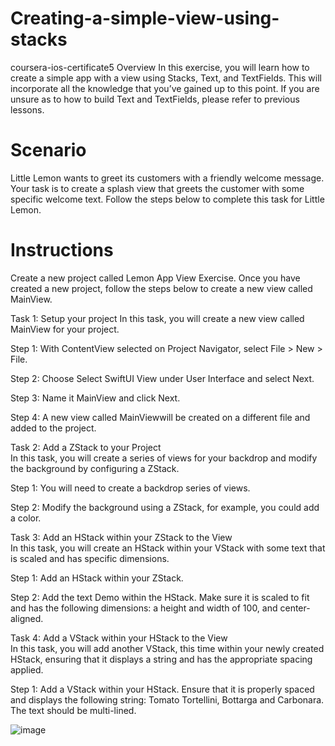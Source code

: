 # Creating-a-simple-view-using-stacks
coursera-ios-certificate5
Overview
In this exercise, you will learn how to create a simple app with a view using Stacks, Text, and TextFields. This will incorporate all the knowledge that you’ve gained up to this point. If you are unsure as to how to build Text and TextFields, please refer to previous lessons.

# Scenario
Little Lemon wants to greet its customers with a friendly welcome message. Your task is to create a splash view that greets the customer with some specific welcome text. Follow the steps below to complete this task for Little Lemon. 

# Instructions
Create a new project called Lemon App View Exercise. Once you have created a new project, follow the steps below to create a new view called MainView. 

Task 1: Setup your project
In this task, you will create a new view called MainView for your project.

Step 1: With ContentView selected on Project Navigator, select File > New > File.

Step 2: Choose Select SwiftUI View under User Interface and select Next.

Step 3: Name it MainView and click Next. 

Step 4: A new view called MainViewwill be created on a different file and added to the project.

Task 2:  Add a ZStack to your Project  
In this task, you will create a series of views for your backdrop and modify the background by configuring a ZStack.

Step 1: You will need to create a backdrop series of views.

Step 2: Modify the background using a ZStack, for example, you could add a color.

Task 3:  Add an HStack within your ZStack to the View   
In this task, you will create an HStack within your VStack with some text that is scaled and has specific dimensions.

Step 1: Add an HStack within your ZStack. 

Step 2: Add the text Demo within the HStack. Make sure it is scaled to fit and has the following dimensions: a height and width of 100, and center-aligned.

Task 4:  Add a VStack within your HStack to the View  
In this task, you will add another VStack, this time within your newly created HStack, ensuring that it displays a string and has the appropriate spacing applied.

Step 1: Add a VStack within your HStack. Ensure that it is properly spaced and displays the following string: Tomato Tortellini, Bottarga and Carbonara. The text should be multi-lined. 



![image](https://github.com/hebaomar94/Creating-a-simple-view-using-stacks/assets/97067717/cf7fb8b6-20b7-45a9-99a9-2d6499eb9dd2)
